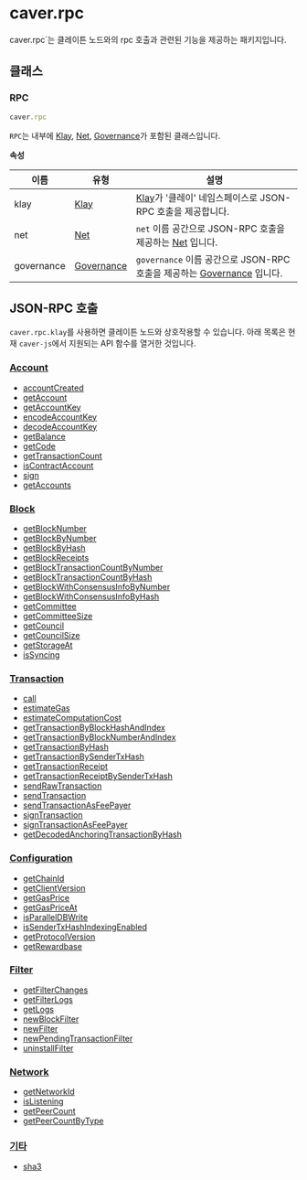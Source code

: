 # caver.rpc

caver.rpc`는 클레이튼 노드와의 rpc 호출과 관련된 기능을 제공하는 패키지입니다.

## 클래스 <a id="class"></a>

### RPC <a id="rpc"></a>

```javascript
caver.rpc
```

`RPC`는 내부에 [Klay], [Net], [Governance]가 포함된 클래스입니다.

**속성**

| 이름 | 유형 | 설명 |
| --- | --- | --- |
| klay| [Klay] | [Klay]가 '클레이' 네임스페이스로 JSON-RPC 호출을 제공합니다. |
| net | [Net] | `net` 이름 공간으로 JSON-RPC 호출을 제공하는 [Net] 입니다. |
| governance | [Governance] | `governance` 이름 공간으로 JSON-RPC 호출을 제공하는 [Governance] 입니다. |

## JSON-RPC 호출 <a id="json-rpc-calls"></a>

`caver.rpc.klay`를 사용하면 클레이튼 노드와 상호작용할 수 있습니다. 아래 목록은 현재 `caver-js`에서 지원되는 API 함수를 열거한 것입니다.

### [Account](./klay.md#caver-rpc-klay-accountcreated) <a id="account"></a>

- [accountCreated](./klay.md#caver-rpc-klay-accountcreated)
- [getAccount](./klay.md#caver-rpc-klay-getaccount)
- [getAccountKey](./klay.md#caver-rpc-klay-getaccountkey)
- [encodeAccountKey](./klay.md#caver-rpc-klay-encodeaccountkey)
- [decodeAccountKey](./klay.md#caver-rpc-klay-decodeaccountkey)
- [getBalance](./klay.md#caver-rpc-klay-getbalance)
- [getCode](./klay.md#caver-rpc-klay-getcode)
- [getTransactionCount](./klay.md#caver-rpc-klay-gettransactioncount)
- [isContractAccount](./klay.md#caver-rpc-klay-iscontractaccount)
- [sign](./klay.md#caver-rpc-klay-sign)
- [getAccounts](./klay.md#caver-rpc-klay-getaccounts)

### [Block](./klay.md#caver-rpc-klay-getblocknumber) <a id="block"></a>
- [getBlockNumber](./klay.md#caver-rpc-klay-getblocknumber)
- [getBlockByNumber](./klay.md#caver-rpc-klay-getblockbynumber)
- [getBlockByHash](./klay.md#caver-rpc-klay-getblockbyhash)
- [getBlockReceipts](./klay.md#caver-rpc-klay-getblockreceipts)
- [getBlockTransactionCountByNumber](./klay.md#caver-rpc-klay-getblocktransactioncountbynumber)
- [getBlockTransactionCountByHash](./klay.md#caver-rpc-klay-getblocktransactionCountbyhash)
- [getBlockWithConsensusInfoByNumber](./klay.md#caver-rpc-klay-getblockwithconsensusinfobynumber)
- [getBlockWithConsensusInfoByHash](./klay.md#caver-rpc-klay-getblockwithconsensusinfobyhash)
- [getCommittee](./klay.md#caver-rpc-klay-getcommittee)
- [getCommitteeSize](./klay.md#caver-rpc-klay-getcommitteesize)
- [getCouncil](./klay.md#caver-rpc-klay-getcouncil)
- [getCouncilSize](./klay.md#caver-rpc-klay-getcouncilsize)
- [getStorageAt](./klay.md#caver-rpc-klay-getstorageat)
- [isSyncing](./klay.md#caver-rpc-klay-issyncing)

### [Transaction](./klay.md#caver-rpc-klay-call) <a id="transaction"></a>
- [call](./klay.md#caver-rpc-klay-call)
- [estimateGas](./klay.md#caver-rpc-klay-estimategas)
- [estimateComputationCost](./klay.md#caver-rpc-klay-estimatecomputationcost)
- [getTransactionByBlockHashAndIndex](./klay.md#caver-rpc-klay-gettransactionbyblockhashandindex)
- [getTransactionByBlockNumberAndIndex](./klay.md#caver-rpc-klay-gettransactionbyblocknumberandindex)
- [getTransactionByHash](./klay.md#caver-rpc-klay-gettransactionbyhash)
- [getTransactionBySenderTxHash](./klay.md#caver-rpc-klay-gettransactionbysendertxhash)
- [getTransactionReceipt](./klay.md#caver-rpc-klay-gettransactionreceipt)
- [getTransactionReceiptBySenderTxHash](./klay.md#caver-rpc-klay-gettransactionreceiptbysendertxhash)
- [sendRawTransaction](./klay.md#caver-rpc-klay-sendrawtransaction)
- [sendTransaction](./klay.md#caver-rpc-klay-sendtransaction)
- [sendTransactionAsFeePayer](./klay.md#caver-rpc-klay-sendtransactionasfeepayer)
- [signTransaction](./klay.md#caver-rpc-klay-signtransaction)
- [signTransactionAsFeePayer](./klay.md#caver-rpc-klay-signtransactionasfeepayer)
- [getDecodedAnchoringTransactionByHash](./klay.md#caver-rpc-klay-getdecodedanchoringtransactionbyhash)

### [Configuration](./klay.md#caver-rpc-klay-getclientversion) <a id="configuration"></a>
- [getChainId](./klay.md#caver-rpc-klay-getchainid)
- [getClientVersion](./klay.md#caver-rpc-klay-getclientversion)
- [getGasPrice](./klay.md#caver-rpc-klay-getgasprice)
- [getGasPriceAt](./klay.md#caver-rpc-klay-getgaspriceat)
- [isParallelDBWrite](./klay.md#caver-rpc-klay-isparalleldbwrite)
- [isSenderTxHashIndexingEnabled](./klay.md#caver-rpc-klay-issendertxhashindexingenabled)
- [getProtocolVersion](./klay.md#caver-rpc-klay-getprotocolversion)
- [getRewardbase](./klay.md#caver-rpc-klay-getrewardbase)

### [Filter](./klay.md#caver-rpc-klay-getfilterchanges) <a id="filter"></a>
- [getFilterChanges](./klay.md#caver-rpc-klay-getfilterchanges)
- [getFilterLogs](./klay.md#caver-rpc-klay-getfilterlogs)
- [getLogs](./klay.md#caver-rpc-klay-getlogs)
- [newBlockFilter](./klay.md#caver-rpc-klay-newblockfilter)
- [newFilter](./klay.md#caver-rpc-klay-newfilter)
- [newPendingTransactionFilter](./klay.md#caver-rpc-klay-newpendingtransactionfilter)
- [uninstallFilter](./klay.md#caver-rpc-klay-uninstallfilter)

### [Network](./net.md) <a id="network"></a>
- [getNetworkId](./net.md#caver-rpc-net-getnetworkid)
- [isListening](./net.md#caver-rpc-net-islistening)
- [getPeerCount](./net.md#caver-rpc-net-getpeercount)
- [getPeerCountByType](./net.md#caver-rpc-net-getpeercountbytype)

### [기타](./klay.md#caver-rpc-klay-sha3) <a id="miscellaneous"></a>
- [sha3](./klay.md#caver-rpc-klay-sha3)

[Klay]: klay.md
[Net]: net.md
[Governance]:governance.md